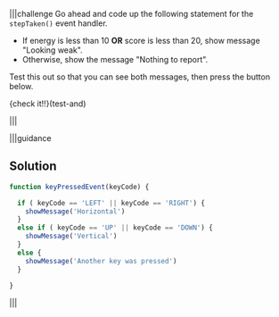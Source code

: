 |||challenge
Go ahead and code up the following statement for the `stepTaken()` event handler.

- If energy is less than 10 **OR** score is less than 20, show message "Looking weak".
- Otherwise, show the message "Nothing to report".

Test this out so that you can see both messages, then press the button below.

{check it!!}(test-and)

|||

|||guidance
## Solution

```javascript
function keyPressedEvent(keyCode) {

  if ( keyCode == 'LEFT' || keyCode == 'RIGHT') {
    showMessage('Horizontal')
  } 
  else if ( keyCode == 'UP' || keyCode == 'DOWN') {
    showMessage('Vertical')
  } 
  else {
    showMessage('Another key was pressed')
  }
  
}
```
|||
